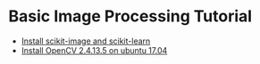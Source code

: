 # Basic Image Processing Tutorial

- [Install scikit-image and scikit-learn](https://github.com/mrolarik/basic-image-processing/blob/master/preparing-linux-system%20-01.ipynb)  
- [Install OpenCV 2.4.13.5 on ubuntu 17.04](https://github.com/mrolarik/basic-image-processing/blob/master/installing-opencv-on-ubuntu-17.ipynb)  
